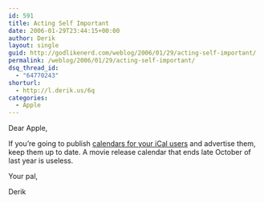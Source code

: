 ```yaml
---
id: 591
title: Acting Self Important
date: 2006-01-29T23:44:15+00:00
author: Derik
layout: single
guid: http://godlikenerd.com/weblog/2006/01/29/acting-self-important/
permalink: /weblog/2006/01/29/acting-self-important/
dsq_thread_id:
  - "64770243"
shorturl:
  - http://l.derik.us/6q
categories:
  - Apple
---
```

Dear Apple,

If you&#8217;re going to publish [calendars for your iCal users](http://www.apple.com/macosx/features/ical/library/) and advertise them, keep them up to date. A movie release calendar that ends late October of last year is useless.

Your pal,
  
Derik